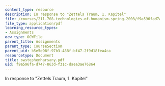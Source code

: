 ```yaml
---
content_type: resource
description: In response to "Zettels Traum, 1. Kapitel"
file: /courses/21l-708-technologies-of-humanism-spring-2003/f9a596fad747863df31cdaea3ae76864_swstephenharsany.pdf
file_type: application/pdf
learning_resource_types:
- Assignments
ocw_type: OCWFile
parent_title: Assignments
parent_type: CourseSection
parent_uid: b5e5e98f-97b3-488f-bf47-2f9d18fea4ca
resourcetype: Document
title: swstephenharsany.pdf
uid: f9a596fa-d747-863d-f31c-daea3ae76864
---
```

In response to "Zettels Traum, 1. Kapitel"

